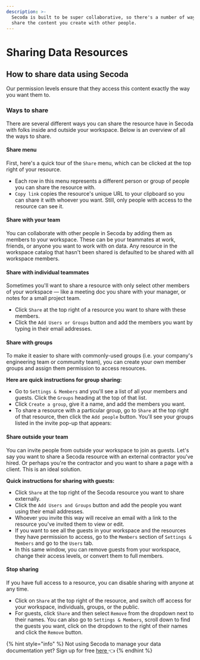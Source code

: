 ```yaml
---
description: >-
  Secoda is built to be super collaborative, so there's a number of ways to
  share the content you create with other people.
---
```


# Sharing Data Resources

## **How to share data using Secoda** <a href="#h_3a4bfd6458" id="h_3a4bfd6458"></a>

Our permission levels ensure that they access this content exactly the way you want them to.

### Ways to share <a href="#h_926aeb5ac5" id="h_926aeb5ac5"></a>

There are several different ways you can share the resource have in Secoda with folks inside and outside your workspace. Below is an overview of all the ways to share.

#### Share menu <a href="#h_20c5e65b65" id="h_20c5e65b65"></a>

First, here's a quick tour of the `Share` menu, which can be clicked at the top right of your resource.

* Each row in this menu represents a different person or group of people you can share the resource with.
* `Copy link` copies the resource's unique URL to your clipboard so you can share it with whoever you want. Still, only people with access to the resource can see it.

#### Share with your team <a href="#h_b7ea68e3f6" id="h_b7ea68e3f6"></a>

You can collaborate with other people in Secoda by adding them as members to your workspace. These can be your teammates at work, friends, or anyone you want to work with on data. Any resource in the workspace catalog that hasn't been shared is defaulted to be shared with all workspace members.

#### Share with individual teammates <a href="#h_56fff26f88" id="h_56fff26f88"></a>

Sometimes you'll want to share a resource with only select other members of your workspace — like a meeting doc you share with your manager, or notes for a small project team.

* Click `Share` at the top right of a resource you want to share with these members.
* Click the `Add Users or Groups` button and add the members you want by typing in their email addresses.

#### Share with groups <a href="#h_24c1579d53" id="h_24c1579d53"></a>

To make it easier to share with commonly-used groups (i.e. your company's engineering team or community team), you can create your own member groups and assign them permission to access resources.

**Here are quick instructions for group sharing:**

* Go to `Settings & Members` and you'll see a list of all your members and guests. Click the `Groups` heading at the top of that list.
* Click `Create a group`, give it a name, and add the members you want.
* To share a resource with a particular group, go to `Share` at the top right of that resource, then click the `Add people` button. You'll see your groups listed in the invite pop-up that appears:

#### Share outside your team <a href="#h_300b98f022" id="h_300b98f022"></a>

You can invite people from outside your workspace to join as guests. Let's say you want to share a Secoda resource with an external contractor you've hired. Or perhaps you're the contractor and you want to share a page with a client. This is an ideal solution.

**Quick instructions for sharing with guests:**

* Click `Share` at the top right of the Secoda resource you want to share externally.
* Click the `Add Users and Groups` button and add the people you want using their email addresses.
* Whoever you invite this way will receive an email with a link to the resource you've invited them to view or edit.
* If you want to see all the guests in your workspace and the resources they have permission to access, go to the `Members` section of `Settings & Members` and go to the `Users` tab.
* In this same window, you can remove guests from your workspace, change their access levels, or convert them to full members.

#### Stop sharing <a href="#h_3b9fef673b" id="h_3b9fef673b"></a>

If you have full access to a resource, you can disable sharing with anyone at any time.

* Click on `Share` at the top right of the resource, and switch off access for your workspace, individuals, groups, or the public.
* For guests, click `Share` and then select `Remove` from the dropdown next to their names. You can also go to `Settings & Members`, scroll down to find the guests you want, click on the dropdown to the right of their names and click the `Remove` button.

{% hint style="info" %}
Not using Secoda to manage your data documentation yet? Sign up for free [here ](http://app.secoda.co/)👈
{% endhint %}
